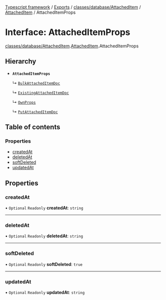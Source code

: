 [Typescript framework](../index.md) / [Exports](../modules.md) / [classes/database/AttachedItem](../modules/classes_database_AttachedItem.md) / [AttachedItem](../modules/classes_database_AttachedItem.AttachedItem.md) / AttachedItemProps

# Interface: AttachedItemProps

[classes/database/AttachedItem](../modules/classes_database_AttachedItem.md).[AttachedItem](../modules/classes_database_AttachedItem.AttachedItem.md).AttachedItemProps

## Hierarchy

- **`AttachedItemProps`**

  ↳ [`BulkAttachedItemDoc`](classes_database_AttachedItem.AttachedItem.BulkAttachedItemDoc.md)

  ↳ [`ExistingAttachedItemDoc`](classes_database_AttachedItem.AttachedItem.ExistingAttachedItemDoc.md)

  ↳ [`OwnProps`](classes_database_AttachedItem.AttachedItem.OwnProps.md)

  ↳ [`PutAttachedItemDoc`](classes_database_AttachedItem.AttachedItem.PutAttachedItemDoc.md)

## Table of contents

### Properties

- [createdAt](classes_database_AttachedItem.AttachedItem.AttachedItemProps.md#createdat)
- [deletedAt](classes_database_AttachedItem.AttachedItem.AttachedItemProps.md#deletedat)
- [softDeleted](classes_database_AttachedItem.AttachedItem.AttachedItemProps.md#softdeleted)
- [updatedAt](classes_database_AttachedItem.AttachedItem.AttachedItemProps.md#updatedat)

## Properties

### createdAt

• `Optional` `Readonly` **createdAt**: `string`

___

### deletedAt

• `Optional` `Readonly` **deletedAt**: `string`

___

### softDeleted

• `Optional` `Readonly` **softDeleted**: ``true``

___

### updatedAt

• `Optional` `Readonly` **updatedAt**: `string`
